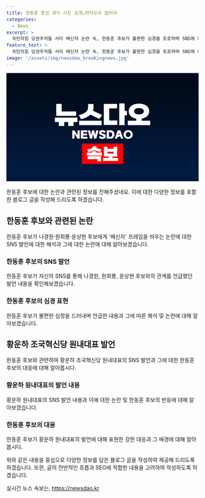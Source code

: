 ```yaml
---
title: 한동훈 총선 과거 사진 공개…마타도어 없어야
categories:
  - News
excerpt: >
  국민의힘 당권주자들 사이 배신자 논란 속, 한동훈 후보가 불편한 심경을 토로하며 SNS에 나경원, 원희룡, 윤상현 후보와의 공동지휘를 함께한 사진을 게시했다. 또한, 황운하 조국혁신당 원내대표의 발언에 대해 응전하며 장관 시절의 음모론에 대한 비판을 피력했다. 미래지향적인 길을 희망하며 당원과 국민들의 응원을 당부했다. 
feature_text: >
  국민의힘 당권주자들 사이 배신자 논란 속, 한동훈 후보가 불편한 심경을 토로하며 SNS에 나경원, 원희룡, 윤상현 후보와의 공동지휘를 함께한 사진을 게시했다. 또한, 황운하 조국혁신당 원내대표의 발언에 대해 응전하며 장관 시절의 음모론에 대한 비판을 피력했다. 미래지향적인 길을 희망하며 당원과 국민들의 응원을 당부했다. 
image: '/assets/img/newsdao_breakingnews.jpg'
---
```


<p><img src="/assets/img/newsdao_breakingnews.jpg" alt="pcversion 속보" /></p>

<p>한동훈 후보에 대한 논란과 관련된 정보를 전해주셨네요. 이에 대한 다양한 정보를 포함한 블로그 글을 작성해 드리도록 하겠습니다. </p>

<h2 data-ke-size="size26">한동훈 후보와 관련된 논란</h2>

<p data-ke-size="size16">한동훈 후보가 나경원·원희룡·윤상현 후보에게 '배신자' 프레임을 씌우는 논란에 대한 SNS 발언에 대한 해석과 그에 대한 논란에 대해 알아보겠습니다.</p>

<h3>한동훈 후보의 SNS 발언</h3>

<p data-ke-size="size16">한동훈 후보가 자신의 SNS를 통해 나경원, 원희룡, 윤상현 후보와의 관계를 언급했던 발언 내용을 확인해보겠습니다.</p>

<h3>한동훈 후보의 심경 표현</h3>

<p data-ke-size="size16">한동훈 후보가 불편한 심정을 드러내며 언급한 내용과 그에 따른 해석 및 논란에 대해 알아보겠습니다.</p>

<h2 data-ke-size="size26">황운하 조국혁신당 원내대표 발언</h2>

<p data-ke-size="size16">한동훈 후보와 관련하여 황운하 조국혁신당 원내대표의 SNS 발언과 그에 대한 한동훈 후보의 대응에 대해 알아봅시다.</p>

<h3>황운하 원내대표의 발언 내용</h3>

<p data-ke-size="size16">황운하 원내대표의 SNS 발언 내용과 이에 대한 논란 및 한동훈 후보의 반응에 대해 알아보겠습니다.</p>

<h3>한동훈 후보의 대응</h3>

<p data-ke-size="size16">한동훈 후보가 황운하 원내대표의 발언에 대해 표현한 강한 대응과 그 배경에 대해 알아봅시다.</p>

<p>위와 같은 내용을 중심으로 다양한 정보를 담은 블로그 글을 작성하여 제공해 드리도록 하겠습니다. 또한, 글의 전반적인 흐름과 SEO에 적합한 내용을 고려하여 작성하도록 하겠습니다.</p>
실시간 뉴스 속보는, <a href="https://newsdao.kr" rel="dofollow">https://newsdao.kr</a>


